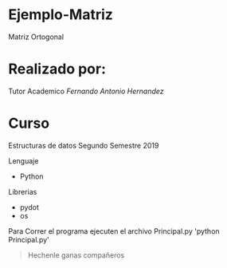 # Ejemplo-Matriz
Matriz Ortogonal

# Realizado por:
Tutor Academico *Fernando Antonio Hernandez*

# Curso
Estructuras de datos Segundo Semestre 2019

Lenguaje 
* Python

Librerias 
* pydot 
* os

Para Correr el programa ejecuten el archivo Principal.py
'python Principal.py'


> Hechenle ganas compañeros
